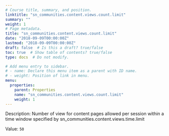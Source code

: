 ```yaml
---
# Course title, summary, and position.
linktitle: "sn_communities.content.views.count.limit"
summary: ""
weight: 1
# Page metadata.
title: "sn_communities.content.views.count.limit"
date: "2018-09-09T00:00:00Z"
lastmod: "2018-09-09T00:00:00Z"
draft: false  # Is this a draft? true/false
toc: true  # Show table of contents? true/false
type: docs  # Do not modify.

# Add menu entry to sidebar.
# - name: Declare this menu item as a parent with ID name.
# - weight: Position of link in menu.
menu:
  properties:
    parent: Properties
    name: "sn_communities.content.views.count.limit"
    weight: 1
---
```


Description: Number of view for content pages allowed per session within a time window specified by sn_communities.content.views.time.limit


Value: `50`